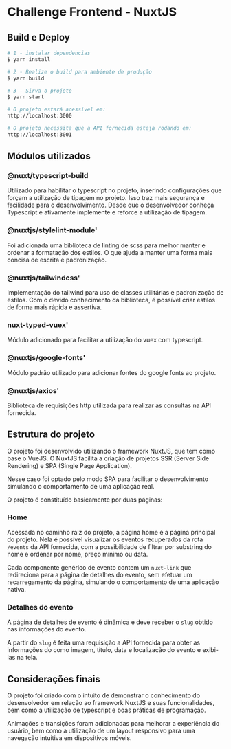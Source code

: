# Challenge Frontend - NuxtJS

## Build  e Deploy

```bash
# 1 - instalar dependencias
$ yarn install

# 2 - Realize o build para ambiente de produção
$ yarn build

# 3 - Sirva o projeto
$ yarn start

# O projeto estará acessível em:
http://localhost:3000

# O projeto necessita que a API fornecida esteja rodando em:
http://localhost:3001
```


## Módulos utilizados

### @nuxt/typescript-build

Utilizado para habilitar o typescript no projeto, inserindo configurações que forçam a utilização de tipagem no projeto.
Isso traz mais segurança e facilidade para o desenvolvimento. Desde que o desenvolvedor conheça Typescript e ativamente implemente e reforce a utilização de tipagem.

### @nuxtjs/stylelint-module'

Foi adicionada uma biblioteca de linting de scss para melhor manter e ordenar a formatação dos estilos. O que ajuda a manter uma forma mais concisa de escrita e padronização.

### @nuxtjs/tailwindcss'

Implementação do tailwind para uso de classes utilitárias e padronização de estilos. Com o devido conhecimento da biblioteca, é possível criar estilos de forma mais rápida e assertiva.

### nuxt-typed-vuex'

Módulo adicionado para facilitar a utilização do vuex com typescript.

### @nuxtjs/google-fonts'

Módulo padrão utilizado para adicionar fontes do google fonts ao projeto.

### @nuxtjs/axios'

Biblioteca de requisições http utilizada para realizar as consultas na API fornecida.

## Estrutura do projeto

O projeto foi desenvolvido utilizando o framework NuxtJS, que tem como base o VueJS. O NuxtJS facilita a criação de projetos SSR (Server Side Rendering) e SPA (Single Page Application).

Nesse caso foi optado pelo modo SPA para facilitar o desenvolvimento simulando o comportamento de uma aplicação real.

O projeto é constituído basicamente por duas páginas:

### Home

Acessada no caminho raiz do projeto, a página home é a página principal do projeto. Nela é possível visualizar os eventos recuperados da rota `/events` da API fornecida, com a possibilidade de filtrar por substring do nome e ordenar por nome, preço mínimo ou data.

Cada componente genérico de evento contem um `nuxt-link` que redireciona para a página de detalhes do evento, sem efetuar um recarregamento da página, simulando o comportamento de uma aplicação nativa.

### Detalhes do evento

A página de detalhes de evento é dinâmica e deve receber o `slug` obtido nas informações do evento.

A partir do `slug` é feita uma requisição a API fornecida para obter as informações do como imagem, título, data e localização do evento e exibi-las na tela.

## Considerações finais

O projeto foi criado com o intuito de demonstrar o conhecimento do desenvolvedor em relação ao framework NuxtJS e suas funcionalidades, bem como a utilização de typescript e boas práticas de programação.

Animações e transições foram adicionadas para melhorar a experiência do usuário, bem como a utilização de um layout responsivo para uma navegação intuitiva em dispositivos móveis.
